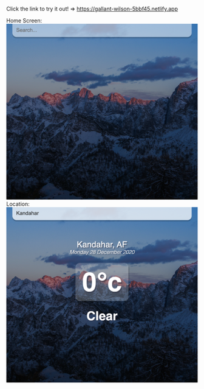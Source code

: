 Click the link to try it out! =>
https://gallant-wilson-5bbf45.netlify.app

Home Screen:
![Home Screen](src/assets/Home.png?raw=true "Home Screen")
Location:
![Location](src/assets/Kandahar.png?raw=true "Location")
